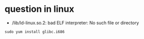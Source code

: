 # question in linux 


* /lib/ld-linux.so.2: bad ELF interpreter: No such file or directory

```shell script
sudo yum install glibc.i686
```